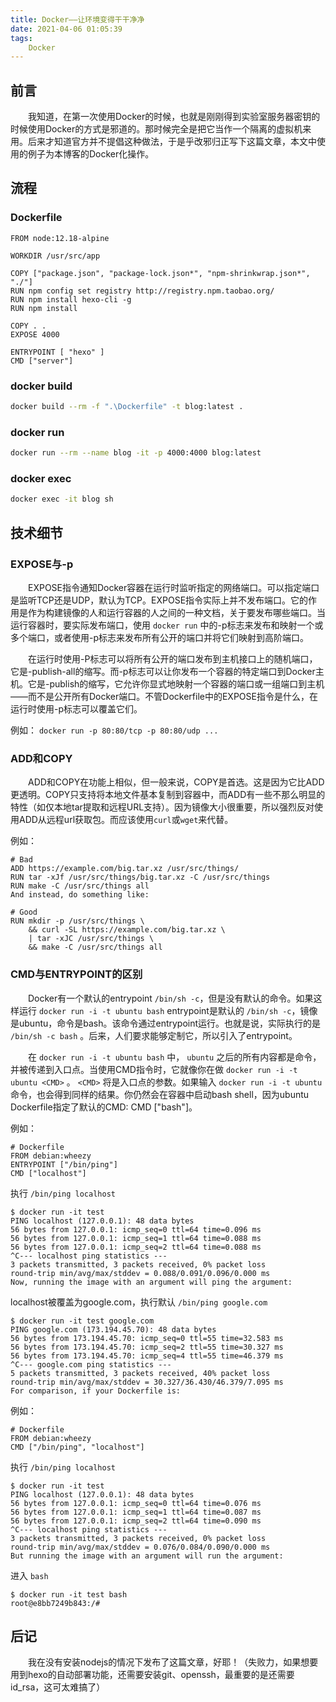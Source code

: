 ```yaml
---
title: Docker——让环境变得干干净净
date: 2021-04-06 01:05:39
tags:
    Docker
---
```


## 前言
&emsp;&emsp;我知道，在第一次使用Docker的时候，也就是刚刚得到实验室服务器密钥的时候使用Docker的方式是邪道的。那时候完全是把它当作一个隔离的虚拟机来用。后来才知道官方并不提倡这种做法，于是乎改邪归正写下这篇文章，本文中使用的例子为本博客的Docker化操作。

## 流程

### Dockerfile

```
FROM node:12.18-alpine

WORKDIR /usr/src/app

COPY ["package.json", "package-lock.json*", "npm-shrinkwrap.json*", "./"]
RUN npm config set registry http://registry.npm.taobao.org/
RUN npm install hexo-cli -g
RUN npm install

COPY . .
EXPOSE 4000

ENTRYPOINT [ "hexo" ]
CMD ["server"]
```

### docker build

```bash
docker build --rm -f ".\Dockerfile" -t blog:latest .
```

### docker run 

```bash
docker run --rm --name blog -it -p 4000:4000 blog:latest
```

### docker exec

```bash
docker exec -it blog sh
```

## 技术细节

### EXPOSE与-p

&emsp;&emsp;EXPOSE指令通知Docker容器在运行时监听指定的网络端口。可以指定端口是监听TCP还是UDP，默认为TCP。EXPOSE指令实际上并不发布端口。它的作用是作为构建镜像的人和运行容器的人之间的一种文档，关于要发布哪些端口。当运行容器时，要实际发布端口，使用 `docker run` 中的-p标志来发布和映射一个或多个端口，或者使用-p标志来发布所有公开的端口并将它们映射到高阶端口。

&emsp;&emsp;在运行时使用-P标志可以将所有公开的端口发布到主机接口上的随机端口，它是-publish-all的缩写。而-p标志可以让你发布一个容器的特定端口到Docker主机。它是-publish的缩写，它允许你显式地映射一个容器的端口或一组端口到主机——而不是公开所有Docker端口。不管Dockerfile中的EXPOSE指令是什么，在运行时使用-p标志可以覆盖它们。

例如：
` docker run -p 80:80/tcp -p 80:80/udp ... `

### ADD和COPY

&emsp;&emsp;ADD和COPY在功能上相似，但一般来说，COPY是首选。这是因为它比ADD更透明。COPY只支持将本地文件基本复制到容器中，而ADD有一些不那么明显的特性（如仅本地tar提取和远程URL支持）。因为镜像大小很重要，所以强烈反对使用ADD从远程url获取包。而应该使用`curl`或`wget`来代替。

例如：
```
# Bad
ADD https://example.com/big.tar.xz /usr/src/things/
RUN tar -xJf /usr/src/things/big.tar.xz -C /usr/src/things
RUN make -C /usr/src/things all
And instead, do something like:

# Good
RUN mkdir -p /usr/src/things \
    && curl -SL https://example.com/big.tar.xz \
    | tar -xJC /usr/src/things \
    && make -C /usr/src/things all
```

### CMD与ENTRYPOINT的区别

&emsp;&emsp;Docker有一个默认的entrypoint `/bin/sh -c`，但是没有默认的命令。如果这样运行 `docker run -i -t ubuntu bash` entrypoint是默认的 `/bin/sh -c`，镜像是ubuntu，命令是bash。该命令通过entrypoint运行。也就是说，实际执行的是 `/bin/sh -c bash` 。后来，人们要求能够定制它，所以引入了entrypoint。

&emsp;&emsp;在 `docker run -i -t ubuntu bash` 中， `ubuntu` 之后的所有内容都是命令，并被传递到入口点。当使用CMD指令时，它就像你在做 `docker run -i -t ubuntu <CMD>` 。 `<CMD>` 将是入口点的参数。如果输入 `docker run -i -t ubuntu` 命令，也会得到同样的结果。你仍然会在容器中启动bash shell，因为ubuntu Dockerfile指定了默认的CMD: CMD ["bash"]。

例如：
```
# Dockerfile
FROM debian:wheezy
ENTRYPOINT ["/bin/ping"]
CMD ["localhost"]
```

执行 `/bin/ping localhost`
```
$ docker run -it test
PING localhost (127.0.0.1): 48 data bytes
56 bytes from 127.0.0.1: icmp_seq=0 ttl=64 time=0.096 ms
56 bytes from 127.0.0.1: icmp_seq=1 ttl=64 time=0.088 ms
56 bytes from 127.0.0.1: icmp_seq=2 ttl=64 time=0.088 ms
^C--- localhost ping statistics ---
3 packets transmitted, 3 packets received, 0% packet loss
round-trip min/avg/max/stddev = 0.088/0.091/0.096/0.000 ms
Now, running the image with an argument will ping the argument:
```

localhost被覆盖为google.com，执行默认 `/bin/ping google.com`
```
$ docker run -it test google.com
PING google.com (173.194.45.70): 48 data bytes
56 bytes from 173.194.45.70: icmp_seq=0 ttl=55 time=32.583 ms
56 bytes from 173.194.45.70: icmp_seq=2 ttl=55 time=30.327 ms
56 bytes from 173.194.45.70: icmp_seq=4 ttl=55 time=46.379 ms
^C--- google.com ping statistics ---
5 packets transmitted, 3 packets received, 40% packet loss
round-trip min/avg/max/stddev = 30.327/36.430/46.379/7.095 ms
For comparison, if your Dockerfile is:
```

例如：
```
# Dockerfile
FROM debian:wheezy
CMD ["/bin/ping", "localhost"]
```

执行 `/bin/ping localhost`
```
$ docker run -it test
PING localhost (127.0.0.1): 48 data bytes
56 bytes from 127.0.0.1: icmp_seq=0 ttl=64 time=0.076 ms
56 bytes from 127.0.0.1: icmp_seq=1 ttl=64 time=0.087 ms
56 bytes from 127.0.0.1: icmp_seq=2 ttl=64 time=0.090 ms
^C--- localhost ping statistics ---
3 packets transmitted, 3 packets received, 0% packet loss
round-trip min/avg/max/stddev = 0.076/0.084/0.090/0.000 ms
But running the image with an argument will run the argument:
```

进入 `bash`
```
$ docker run -it test bash
root@e8bb7249b843:/#
```

## 后记

&emsp;&emsp;我在没有安装nodejs的情况下发布了这篇文章，好耶！（失败力，如果想要用到hexo的自动部署功能，还需要安装git、openssh，最重要的是还需要id_rsa，这可太难搞了）